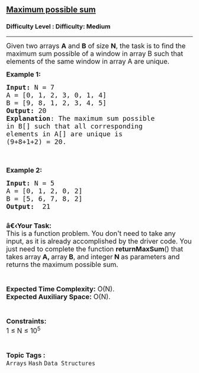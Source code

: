<h2><a href="https://www.geeksforgeeks.org/problems/maximum-possible-sum4134/1?page=4&category=Hash,Queue&difficulty=Medium&sortBy=submissions">Maximum possible sum</a></h2><h3>Difficulty Level : Difficulty: Medium</h3><hr><div class="problems_problem_content__Xm_eO"><p><span style="font-size:18px">Given two arrays <strong>A</strong> and <strong>B</strong> of size <strong>N</strong>, the task is to find the maximum sum possible of a window in array B such that elements of the same window in array A&nbsp;are unique.</span></p>

<p><span style="font-size:18px"><strong>Example 1:</strong></span></p>

<pre><span style="font-size:18px"><strong>Input: </strong>N = 7
A = [0, 1, 2, 3, 0, 1, 4] 
B = [9, 8, 1, 2, 3, 4, 5] 
<strong>Output:</strong> 20
<strong>Explanation</strong>: The maximum sum possible 
in B[] such that all corresponding 
elements in A[] are unique is 
(9+8+1+2) = 20.</span></pre>

<p><span style="font-size:18px">&nbsp;<br>
<br>
<strong>Example 2:</strong></span></p>

<pre><span style="font-size:18px"><strong>Input: </strong>N = 5
A = [0, 1, 2, 0, 2]
B = [5, 6, 7, 8, 2]
<strong>Output:</strong>  21
</span></pre>

<p><br>
<span style="font-size:18px"><strong>â€‹Your Task:</strong><br>
This is a function problem. You don't need to take any input, as it is already accomplished by the driver code. You just need to complete the function <strong>returnMaxSum</strong>() that takes<strong> </strong>array<strong> A, </strong>array<strong> B</strong>, and integer<strong> N </strong>as parameters and returns the maximum possible sum.</span></p>

<p>&nbsp;</p>

<p><span style="font-size:18px"><strong>Expected Time Complexity:</strong> O(N).&nbsp;<br>
<strong>Expected Auxiliary Space:</strong> O(N).</span></p>

<p>&nbsp;</p>

<p><span style="font-size:18px"><strong>Constraints:</strong><br>
1 ≤ N ≤ 10<sup>5</sup></span></p>
</div><br><p><span style=font-size:18px><strong>Topic Tags : </strong><br><code>Arrays</code>&nbsp;<code>Hash</code>&nbsp;<code>Data Structures</code>&nbsp;